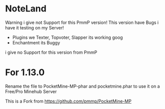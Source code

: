 # NoteLand

Warning i give not Support for this PmmP version! This version have Bugs i have it testing on my Server!

- Plugins we Texter, Topvoter, Slapper its working goog
- Enchantment its Buggy

i give no Support for this version from PmmP

# For 1.13.0 

Rename the file to PocketMine-MP-phar and pocketmine.phar to use it on a Free/Pro Minehub Server

This is a Fork from https://github.com/pmmp/PocketMine-MP 

